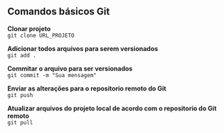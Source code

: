 ## Comandos básicos Git

**Clonar projeto**  
`git clone URL_PROJETO`

**Adicionar todos arquivos para serem versionados**  
`git add .`

**Commitar o arquivo para ser versionados**  
`git commit -m "Sua mensagem"`

**Enviar as alterações para o repositorio remoto do Git**  
`git push`

**Atualizar arquivos do projeto local de acordo com o repositorio do Git remoto**  
`git pull`
